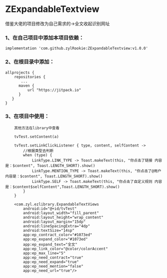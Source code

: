 # ZExpandableTextview
借鉴大佬的项目修改为自己需求的->全文收起识别网址

### 1、在自己项目中添加本项目依赖：

    implementation 'com.github.zylRookie:ZExpandableTextview:v1.0.0'

### 2、在根目录中添加：

    allprojects {
        repositories {
           ...
          maven {
              url "https://jitpack.io"
          }
       }
    }
  
 ### 3、在项目中使用：
            
        其他方法在library中查看

        tvTest.setContent(a)

        tvTest.setLinkClickListener { type, content, selfContent ->
            //根据类型去判断
            when (type) {
                LinkType.LINK_TYPE -> Toast.makeText(this, "你点击了链接 内容是：$content", Toast.LENGTH_SHORT).show()
                LinkType.MENTION_TYPE -> Toast.makeText(this, "你点击了@用户 内容是：$content", Toast.LENGTH_SHORT).show()
                LinkType.SELF -> Toast.makeText(this, "你点击了自定义规则 内容是：$content$selfContent",Toast.LENGTH_SHORT).show()
            }
        }
        
        <com.zyl.ezlibrary.ExpandableTextViews
            android:id="@+id/tvTest"
            android:layout_width="fill_parent"
            android:layout_height="wrap_content"
            android:layout_margin="15dp"
            android:lineSpacingExtra="4dp"
            android:textSize="14sp"
            app:ep_contract_color="#1073ed"
            app:ep_expand_color="#1073ed"
            app:ep_expand_text="全文"
            app:ep_link_color="@color/colorAccent"
            app:ep_max_line="5"
            app:ep_need_contract="true"
            app:ep_need_expand="true"
            app:ep_need_mention="false"
            app:ep_need_url="true"/>

